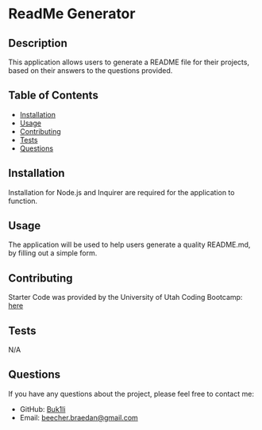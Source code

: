 # ReadMe Generator

## Description

This application allows users to generate a README file for their projects, based on their answers to the questions provided.

## Table of Contents

* [Installation](#installation)
* [Usage](#usage)
* [Contributing](#contributing)
* [Tests](#tests)
* [Questions](#questions)


## Installation

Installation for Node.js and Inquirer are required for the application to function.

## Usage

The application will be used to help users generate a quality README.md, by filling out a simple form.

## Contributing

Starter Code was provided by the University of Utah Coding Bootcamp: [here](https://github.com/coding-boot-camp/potential-enigma)

## Tests

N/A



## Questions

If you have any questions about the project, please feel free to contact me:

- GitHub: [Buk1li](https://github.com/Buk1li)
- Email: beecher.braedan@gmail.com
